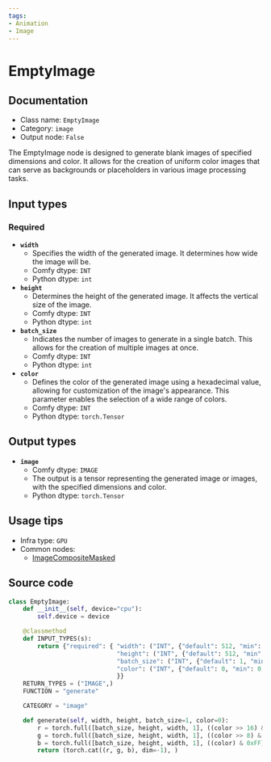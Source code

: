 ```yaml
---
tags:
- Animation
- Image
---
```


# EmptyImage
## Documentation
- Class name: `EmptyImage`
- Category: `image`
- Output node: `False`

The EmptyImage node is designed to generate blank images of specified dimensions and color. It allows for the creation of uniform color images that can serve as backgrounds or placeholders in various image processing tasks.
## Input types
### Required
- **`width`**
    - Specifies the width of the generated image. It determines how wide the image will be.
    - Comfy dtype: `INT`
    - Python dtype: `int`
- **`height`**
    - Determines the height of the generated image. It affects the vertical size of the image.
    - Comfy dtype: `INT`
    - Python dtype: `int`
- **`batch_size`**
    - Indicates the number of images to generate in a single batch. This allows for the creation of multiple images at once.
    - Comfy dtype: `INT`
    - Python dtype: `int`
- **`color`**
    - Defines the color of the generated image using a hexadecimal value, allowing for customization of the image's appearance. This parameter enables the selection of a wide range of colors.
    - Comfy dtype: `INT`
    - Python dtype: `torch.Tensor`
## Output types
- **`image`**
    - Comfy dtype: `IMAGE`
    - The output is a tensor representing the generated image or images, with the specified dimensions and color.
    - Python dtype: `torch.Tensor`
## Usage tips
- Infra type: `GPU`
- Common nodes:
    - [ImageCompositeMasked](../../Comfy/Nodes/ImageCompositeMasked.md)



## Source code
```python
class EmptyImage:
    def __init__(self, device="cpu"):
        self.device = device

    @classmethod
    def INPUT_TYPES(s):
        return {"required": { "width": ("INT", {"default": 512, "min": 1, "max": MAX_RESOLUTION, "step": 1}),
                              "height": ("INT", {"default": 512, "min": 1, "max": MAX_RESOLUTION, "step": 1}),
                              "batch_size": ("INT", {"default": 1, "min": 1, "max": 4096}),
                              "color": ("INT", {"default": 0, "min": 0, "max": 0xFFFFFF, "step": 1, "display": "color"}),
                              }}
    RETURN_TYPES = ("IMAGE",)
    FUNCTION = "generate"

    CATEGORY = "image"

    def generate(self, width, height, batch_size=1, color=0):
        r = torch.full([batch_size, height, width, 1], ((color >> 16) & 0xFF) / 0xFF)
        g = torch.full([batch_size, height, width, 1], ((color >> 8) & 0xFF) / 0xFF)
        b = torch.full([batch_size, height, width, 1], ((color) & 0xFF) / 0xFF)
        return (torch.cat((r, g, b), dim=-1), )

```
